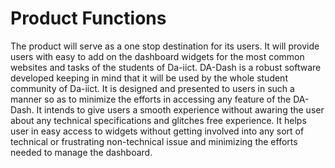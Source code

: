# Product Functions
The product will serve as a one stop destination for its users. It will provide users with easy to add on the dashboard widgets for the most common websites and tasks of the students of Da-iict. DA-Dash is a robust software developed keeping in mind that it will be used by the whole student community of Da-iict. It is designed and presented to users in such a manner so as to minimize the efforts in accessing any feature of the DA-Dash. It intends to give users a smooth experience without awaring the user about any technical specifications and glitches free experience. It helps user in easy access to widgets without getting involved into any sort of technical or frustrating non-technical issue and minimizing the efforts needed to manage the dashboard.


